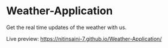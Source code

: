 # Weather-Application

Get the real time updates of the weather with us.

Live preview: https://nitinsaini-7.github.io/Weather-Application/
